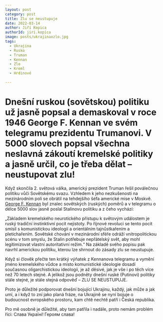 ```yaml
---
layout: post
category: post
title: Zlu se neustupuje 
date: 2022-03-14
author: Jiří Kopica
authorId: jiri.kopica
image: posts/ukrajinaxzlo.jpg
tags:
  - Ukrajina
  - Rusko
  - Truman
  - Kennan
  - Zlo
  - Kreml
  - Hrdinové
 
---
```


# Dnešní ruskou (sovětskou) politiku už jasně popsal a demaskoval v roce 1946 George F. Kennan ve svém telegramu prezidentu Trumanovi. V 5000 slovech popsal všechna neslavná zákoutí kremelské politiky a jasně určil, co je třeba dělat – neustupovat zlu! 

Když skončila 2. světová válka, americký prezident Truman řešil poválečnou politiku vůči Sovětskému svazu. Vzhledem k jeho nezkušenosti na mezinárodním poli se obrátil na tehdejšího šéfa americké mise v Moskvě. [George F. Kennan](https://cs.wikipedia.org/wiki/George_Frost_Kennan) byl znalec sovětských (ruských) poměrů a v telegramu o délce 5000 slov jasně poslal Stalinovu politiku a z čeho vychází:

„Základem kremelského neurotického přístupu k světovým událostem je ruský tradiční instinktivní pocit nejistoty. Po říjnové revoluci se tento pocit smísil s komunistickou ideologií a orientálním tajnůstkařením a pletichařením. Sovětské chování v mezinárodní sféře odráží vnitropolitickou scénu v tom smyslu, že Stalin potřebuje nepřátelský svět, aby mohl legitimizovat vlastní autoritativní režim.“ Na základě svého popisu pak navrhl americkou politiku, kterou lze shrnout do zásady zlu se neustupuje.

Když si člověk přečte ten krátký výňatek z Kennanova telegramu a vymění jméno kremelského vůdce a místo komunistické ideologie dosadí současnou oligarchistickou ideologii, je až děsivé, jak je vše i po těch více než 70 letech stejné. 
A jelikož jsou podněty dnešní ruské (Putinovi) politiky stále stejné, je stále stejná odpověď – ZLU SE NEUSTUPUJE. 

Proto je důležité podporovat dnešní bojující Ukrajinu, každý, jak může a jak umí, a i když to zní jako planá fráze, na Ukrajině se nyní bojuje o budoucnost evropského prostoru, kam chtě nechtě patří i Česká republika. 

Pro mě osobně je důležité, aby tam patřila i nadále, proto nemám problém říci: Слава Україні! Героям слава! 


